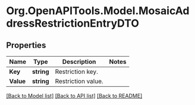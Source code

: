 # Org.OpenAPITools.Model.MosaicAddressRestrictionEntryDTO

## Properties

Name | Type | Description | Notes
------------ | ------------- | ------------- | -------------
**Key** | **string** | Restriction key. | 
**Value** | **string** | Restriction value. | 

[[Back to Model list]](../README.md#documentation-for-models) [[Back to API list]](../README.md#documentation-for-api-endpoints) [[Back to README]](../README.md)

